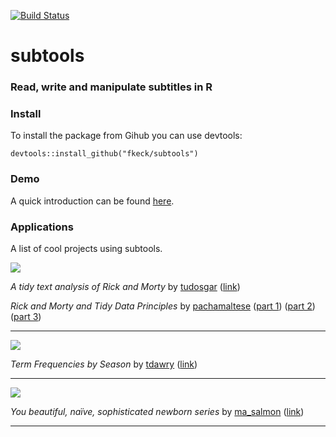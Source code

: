 [![Build Status](https://travis-ci.org/fkeck/subtools.svg?branch=master)](https://travis-ci.org/fkeck/subtools)

# subtools

### Read, write and manipulate subtitles in R

### Install
To install the package from Gihub you can use devtools:

    devtools::install_github("fkeck/subtools")

### Demo
A quick introduction can be found [here](http://www.pieceofk.fr/?p=437).

### Applications
A list of cool projects using subtools.

![](https://upload.wikimedia.org/wikipedia/fr/c/c8/Rick_and_Morty_logo.png)

*A tidy text analysis of Rick and Morty* by [tudosgar](https://twitter.com/tudosgar) ([link](http://tamaszilagyi.com/blog/a-tidy-text-analysis-of-rick-and-morty/))

*Rick and Morty and Tidy Data Principles* by [pachamaltese](https://twitter.com/pachamaltese)
([part 1](http://pacha.hk/2017-10-13_rick_and_morty_tidy_data.html))
([part 2](http://pacha.hk/2017-10-22_rick_and_morty_tidy_data_2.html))
([part 3](http://pacha.hk/2017-11-06_rick_and_morty_tidy_data_3.html))

--------------

![](https://upload.wikimedia.org/wikipedia/commons/thumb/9/97/TNGopeninglogo.svg/640px-TNGopeninglogo.svg.png)

*Term Frequencies by Season* by [tdawry](https://twitter.com/tdawry)
([link](https://twitter.com/tdawry/status/919055698427809792))

--------------

![](https://upload.wikimedia.org/wikipedia/commons/thumb/4/4d/Parks_And_Recreation_Logo.png/640px-Parks_And_Recreation_Logo.png)

*You beautiful, naïve, sophisticated newborn series* by [ma_salmon](https://twitter.com/ma_salmon)
([link](http://www.masalmon.eu/2017/11/05/newborn-serie/))

--------------

